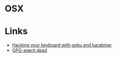 # OSX

# Links

- [Hacking your keyboard with goku and karabiner](https://blog.jkl.gg/hacking-your-keyboard/)
- [GPG-agent dead](https://doronsegal.medium.com/gpg-agent-is-older-than-x-e8860a383cb0)
